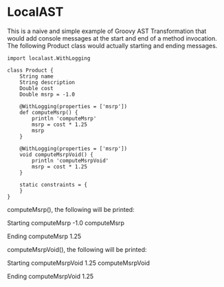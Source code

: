 # LocalAST
This is a naive and simple example of Groovy AST Transformation that would add console messages at the start and end of a method invocation. The following Product class would actually starting and ending messages.

```
import localast.WithLogging

class Product {
    String name
    String description
    Double cost
    Double msrp = -1.0

    @WithLogging(properties = ['msrp'])
    def computeMsrp() {
        println 'computeMsrp'
        msrp = cost * 1.25
        msrp
    }

    @WithLogging(properties = ['msrp'])
    void computeMsrpVoid() {
        println 'computeMsrpVoid'
        msrp = cost * 1.25
    }

    static constraints = {
    }
}
```

computeMsrp(), the following will be printed:

Starting computeMsrp -1.0 
computeMsrp

Ending computeMsrp 1.25

computeMsrpVoid(), the following will be printed:

Starting computeMsrpVoid 1.25 
computeMsrpVoid

Ending computeMsrpVoid 1.25
